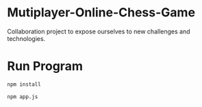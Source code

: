 # Mutiplayer-Online-Chess-Game
Collaboration project to expose ourselves to new challenges and technologies.

# Run Program
```cmd
npm install

npm app.js



```